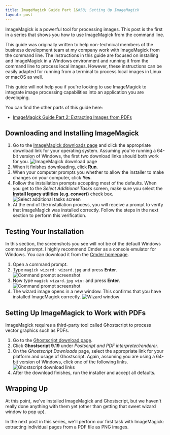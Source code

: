 ```yaml
---
title: ImageMagick Guide Part 1&#58; Setting Up ImageMagick
layout: post
---
```


ImageMagick is a powerful tool for processing images. This post is the first in a series that shows you how to use ImageMagick from the command line.

This guide was originally written to help non-technical members of the business development team at my company work with ImageMagick from the command line. The instructions in this guide are focused on installing and ImageMagick in a Windows environment and running it from the command line to process local images. However, these instructions can be easily adapted for running from a terminal to process local images in Linux or macOS as well.

This guide will not help you if you're looking to use ImageMagick to integrate image processing capabilities into an application you are developing.

You can find the other parts of this guide here:

- [ImageMagick Guide Part 2&#58; Extracting Images from PDFs](../../../07/21/extracting-images-from-pdfs)

## Downloading and Installing ImageMagick
1. Go to the [ImageMagick downloads page](http://www.imagemagick.org/script/binary-releases.php#windows) and click the appropriate download link for your operating system. Assuming you're running a 64-bit version of Windows, the first two download links should both work for you.
![ImageMagick download page](../../../../img/blog/processing-images-with-imagemagick/download-page.png "ImageMagick download page")
2. When it finishes downloading, click **Run**.
3. When your computer prompts you whether to allow the installer to make changes on your computer, click **Yes**.
4. Follow the installation prompts accepting most of the defaults. When you get to the *Select Additional Tasks* screen, make sure you select the **Install legacy utilities (e.g. convert)** check box.
![Select additional tasks screen](../../../../img/blog/processing-images-with-imagemagick/select-additional-tasks.png "Select additional tasks screen")
5. At the end of the installation process, you will receive a prompt to verify that ImageMagick was installed correctly. Follow the steps in the next section to perform this verification.

## Testing Your Installation
In this section, the screenshots you see will not be of the default Windows command prompt. I highly recommend Cmder as a console emulator for Windows. You can download it from the [Cmder homepage](http://cmder.net/).

1. Open a command prompt.
2. Type `magick wizard: wizard.jpg` and press **Enter**.
   ![Command prompt screenshot](../../../../img/blog/processing-images-with-imagemagick/command-magick-wizard.png "Command prompt screenshot")
3. Now type `magick wizard.jpg win:` and press **Enter**.
   ![Command prompt screenshot](../../../../img/blog/processing-images-with-imagemagick/command-wizard-win.png "Command prompt screenshot")
4. The wizard image opens in a new window. This confirms that you have installed ImageMagick correctly.
   ![Wizard window](../../../../img/blog/processing-images-with-imagemagick/wizard-window.png "Wizard window")

## Setting Up ImageMagick to Work with PDFs
ImageMagick requires a third-party tool called Ghostscript to process vector graphics such as PDFs.

1. Go to the [Ghostscript download page](http://www.ghostscript.com/download/).
2. Click **Ghostscript 9.19** under *Postscript and PDF interpreter/renderer*.
3. On the *Ghostscript Downloads* page, select the appropriate link for your platform and usage of Ghostscript. Again, assuming you are using a 64-bit version of Windows, click one of the following links.
 ![Ghostscript download links](../../../../img/blog/processing-images-with-imagemagick/ghostscript-download-links.png "Ghostscript download links")
 4. After the download finishes, run the installer and accept all defaults.

## Wrapping Up
At this point, we've installed ImageMagick and Ghostscript, but we haven't really done anything with them yet (other than getting that sweet wizard window to pop up).

In the next post in this series, we'll perform our first task with ImageMagick: extracting individual pages from a PDF file as PNG images.
